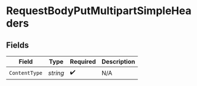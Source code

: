 # RequestBodyPutMultipartSimpleHeaders


## Fields

| Field              | Type               | Required           | Description        |
| ------------------ | ------------------ | ------------------ | ------------------ |
| `ContentType`      | *string*           | :heavy_check_mark: | N/A                |